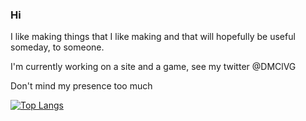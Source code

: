 ### Hi

I like making things that I like making and that will hopefully be useful someday, to someone.

I'm currently working on a site and a game, see my twitter @DMClVG

Don't mind my presence too much 

[![Top Langs](https://github-readme-stats.vercel.app/api/top-langs/?username=dmclvg&layout=compact)](https://github.com/anuraghazra/github-readme-stats)
